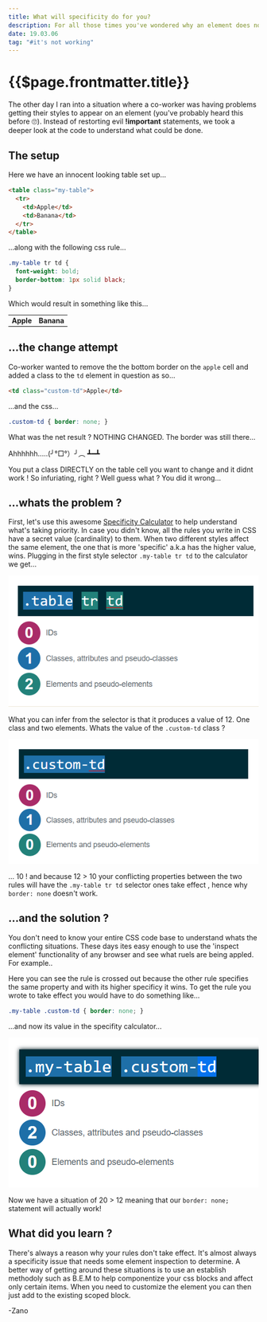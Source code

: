 ```yaml
---
title: What will specificity do for you?
description: For all those times you've wondered why an element does not apply your CSS.
date: 19.03.06
tag: "#it's not working"
---
```


# {{$page.frontmatter.title}}
<Badge :text="$page.frontmatter.date" />
<Badge :text="$page.frontmatter.tag" />

The other day I ran into a situation where a co-worker was having problems getting their styles to appear on an element (you've probably heard this before 🙄). Instead of restorting  evil **!important** statements, we took a deeper look at the code to understand what could be done.

## The setup

Here we have an innocent looking table set up...

```html
<table class="my-table">
  <tr>
    <td>Apple</td>
    <td>Banana</td>
  </tr>
</table>
```

...along with the following css rule...

```css
.my-table tr td {
  font-weight: bold;
  border-bottom: 1px solid black;
}
```

Which would result in something like this...

<table class="my-table">
  <tr>
    <td>Apple</td>
    <td>Banana</td>
  </tr>
</table>

<style>
.my-table tr td {
  font-weight: bold;
  border-bottom: 1px solid black;
}
</style>

## ...the change attempt

Co-worker wanted to remove the the bottom border on the `apple` cell and added a class to the `td` element in question as so...

```html
<td class="custom-td">Apple</td>
```

...and the css...

```css
.custom-td { border: none; }
```

What was the net result ? NOTHING CHANGED. The border was still there...

Ahhhhhh.....(╯°□°）╯︵ ┻━┻

You put a class DIRECTLY on the table cell you want to change and it didnt work ! So infuriating, right ?  Well guess what ?  You did it wrong...

## ...whats the problem ?

First, let's use this awesome [Specificity Calculator](https://specificity.keegan.st/) to help understand what's taking priority.  In case you didn't know, all the rules you write in CSS have a secret value (cardinality) to them. When two different styles affect the same element, the one that is more 'specific' a.k.a has the higher value, wins. Plugging in the first style selector `.my-table tr td` to the calculator we get...

![An image](../.vuepress/public/images/posts/specificity-calculator-1.png)

What you can infer from the selector is that it produces a value of 12. One class and two elements.  Whats the value of the `.custom-td` class ?

![An image](../.vuepress/public/images/posts/specificity-calculator-2.png)

... 10 ! and because 12 > 10 your conflicting properties between the two rules will have the `.my-table tr td` selector ones take effect , hence why `border: none` doesn't work.

## ...and the solution ?

You don't need to know your entire CSS code base to understand whats the conflicting situations.  These days ites easy enough to use the 'inspect element' functionality of any browser and see what ruels are being appled.  For example..

Here you can see the rule is crossed out because the other rule specifies the same property and with its higher specificy it wins.  To get the rule you wrote to take effect you would have to do something like...

```css
.my-table .custom-td { border: none; }
```
...and now its value in the specifity calculator...

![An image](../.vuepress/public/images/posts/specificity-calculator-3.png)

Now we have a situation of 20 > 12 meaning that our `border: none;` statement will actually work!

## What did you learn ?

There's always a reason why your rules don't take effect.  It's almost always a specificity issue that needs some element inspection to determine.  A better way of getting around these situations is to use an establish methodoly such as B.E.M  to help componentize your css blocks and affect only certain items.  When you need to customize the element you can then just add to the existing scoped block.

-Zano
